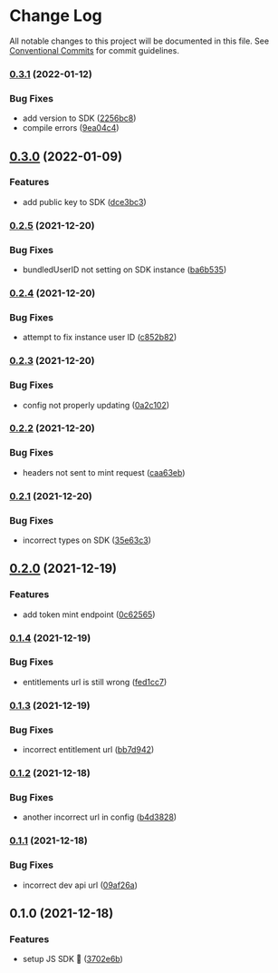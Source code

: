 # Change Log

All notable changes to this project will be documented in this file.
See [Conventional Commits](https://conventionalcommits.org) for commit guidelines.

### [0.3.1](https://github.com/get-bundled/bundled/compare/@getbundled/js@0.3.0...@getbundled/js@0.3.1) (2022-01-12)


### Bug Fixes

* add version to SDK ([2256bc8](https://github.com/get-bundled/bundled/commit/2256bc894c1c6fdb61178ddd425c10971ae75c96))
* compile errors ([9ea04c4](https://github.com/get-bundled/bundled/commit/9ea04c4963d6b125a3811810a9026983042f307f))



## [0.3.0](https://github.com/get-bundled/bundled/compare/@getbundled/js@0.2.5...@getbundled/js@0.3.0) (2022-01-09)


### Features

* add public key to SDK ([dce3bc3](https://github.com/get-bundled/bundled/commit/dce3bc399f549ab0ccf59087313a04d4e3b481ab))



### [0.2.5](https://github.com/get-bundled/bundled/compare/@getbundled/js@0.2.4...@getbundled/js@0.2.5) (2021-12-20)


### Bug Fixes

* bundledUserID not setting on SDK instance ([ba6b535](https://github.com/get-bundled/bundled/commit/ba6b535f33f82a3aa7fc518320698468ab9649f9))



### [0.2.4](https://github.com/get-bundled/bundled/compare/@getbundled/js@0.2.3...@getbundled/js@0.2.4) (2021-12-20)


### Bug Fixes

* attempt to fix instance user ID ([c852b82](https://github.com/get-bundled/bundled/commit/c852b82f505105a72affa5848a9148e055be944e))



### [0.2.3](https://github.com/get-bundled/bundled/compare/@getbundled/js@0.2.2...@getbundled/js@0.2.3) (2021-12-20)


### Bug Fixes

* config not properly updating ([0a2c102](https://github.com/get-bundled/bundled/commit/0a2c10263d7435e603d8bada4467be79167e5baa))



### [0.2.2](https://github.com/get-bundled/bundled/compare/@getbundled/js@0.2.1...@getbundled/js@0.2.2) (2021-12-20)


### Bug Fixes

* headers not sent to mint request ([caa63eb](https://github.com/get-bundled/bundled/commit/caa63eb4918702ca72528b7cbf9c47a3ced43590))



### [0.2.1](https://github.com/get-bundled/bundled/compare/@getbundled/js@0.2.0...@getbundled/js@0.2.1) (2021-12-20)


### Bug Fixes

* incorrect types on SDK ([35e63c3](https://github.com/get-bundled/bundled/commit/35e63c30fd0d90d8931830021a5f27cbcc0d2251))



## [0.2.0](https://github.com/get-bundled/bundled/compare/@getbundled/js@0.1.4...@getbundled/js@0.2.0) (2021-12-19)


### Features

* add token mint endpoint ([0c62565](https://github.com/get-bundled/bundled/commit/0c625655a4b3603550311746489fb144828a311e))



### [0.1.4](https://github.com/get-bundled/bundled/compare/@getbundled/js@0.1.3...@getbundled/js@0.1.4) (2021-12-19)


### Bug Fixes

* entitlements url is still wrong ([fed1cc7](https://github.com/get-bundled/bundled/commit/fed1cc7d9eb460d09d30250eadb5b6f57e15965f))



### [0.1.3](https://github.com/get-bundled/bundled/compare/@getbundled/js@0.1.2...@getbundled/js@0.1.3) (2021-12-19)


### Bug Fixes

* incorrect entitlement url ([bb7d942](https://github.com/get-bundled/bundled/commit/bb7d9420d71199ed7b208395af5af5df929b0f47))



### [0.1.2](https://github.com/get-bundled/bundled/compare/@getbundled/js@0.1.1...@getbundled/js@0.1.2) (2021-12-18)


### Bug Fixes

* another incorrect url in config ([b4d3828](https://github.com/get-bundled/bundled/commit/b4d38283a8a745987f0b129f60ed5b4cdb4ba60f))



### [0.1.1](https://github.com/get-bundled/bundled/compare/@getbundled/js@0.1.0...@getbundled/js@0.1.1) (2021-12-18)


### Bug Fixes

* incorrect dev api url ([09af26a](https://github.com/get-bundled/bundled/commit/09af26ab23e41f8b1e5227f52c9170a0dfbb37e0))



## 0.1.0 (2021-12-18)


### Features

* setup JS SDK :sunrise: ([3702e6b](https://github.com/get-bundled/bundled/commit/3702e6b83785226e7c50d7a71ec243f62da1c43a))
